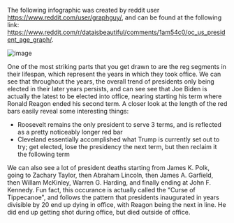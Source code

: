 The following infographic was created by reddit user https://www.reddit.com/user/graphguy/, and can be found at the following link: https://www.reddit.com/r/dataisbeautiful/comments/1am54c0/oc_us_president_age_graph/.

![image](https://github.com/FullStackGoogler/reflections/assets/71947872/94eff56f-9ae2-4f96-ade5-0ad05c7139b6)

One of the most striking parts that you get drawn to are the reg segments in their lifespan, which represent the years in which they took office. We can see that throughout the years, the overall trend of presidents only 
being elected in their later years persists, and can see see that Joe Biden is actually the latest to be elected into office, nearing starting his term where Ronald Reagon ended his second term. A closer look at the length of 
the red bars easily reveal some interesting things:
- Roosevelt remains the only president to serve 3 terms, and is reflected as a pretty noticeably longer red bar
- Cleveland essentially accomplished what Trump is currently set out to try; get elected, lose the presidency the next term, but then reclaim it the following term

We can also see a lot of president deaths starting from James K. Polk, going to Zachary Taylor, then Abraham Lincoln, then James A. Garfield, then Willam McKinley, Warren G. Harding, and finally ending at John F. Kennedy. Fun 
fact, this occurance is actually called the "Curse of Tippecanoe", and follows the pattern that presidents inaugurated in years divisible by 20 end up dying in office, with Reagon being the next in line. He did end up getting 
shot during office, but died outside of office. 

